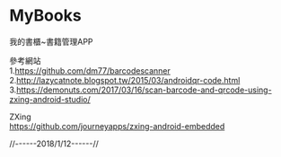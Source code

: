 # MyBooks

我的書櫃~書籍管理APP<br>

參考網站<br>
1.https://github.com/dm77/barcodescanner<br>
2.http://lazycatnote.blogspot.tw/2015/03/androidqr-code.html<br>
3.https://demonuts.com/2017/03/16/scan-barcode-and-qrcode-using-zxing-android-studio/<br>

ZXing<br>
https://github.com/journeyapps/zxing-android-embedded<br>

//------2018/1/12------//
